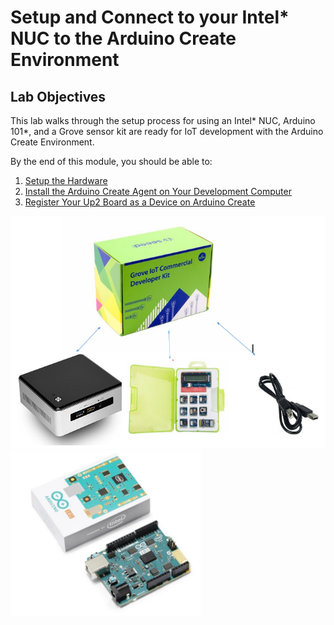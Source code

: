 # Setup and Connect to your Intel* NUC to the Arduino Create Environment

## Lab Objectives
This lab walks through the setup process for using an Intel* NUC, Arduino 101*, and a Grove sensor kit are ready for IoT development with the Arduino Create Environment.

By the end of this module, you should be able to:
1. [Setup the Hardware](up2-setup-hardware.md)
2. [Install the Arduino Create Agent on Your Development Computer](setup-arduino-create-agent.md)
3. [Register Your Up2 Board as a Device on Arduino Create](nuc-register-device.md)

![](images/1.png)
![](images/2.png)
